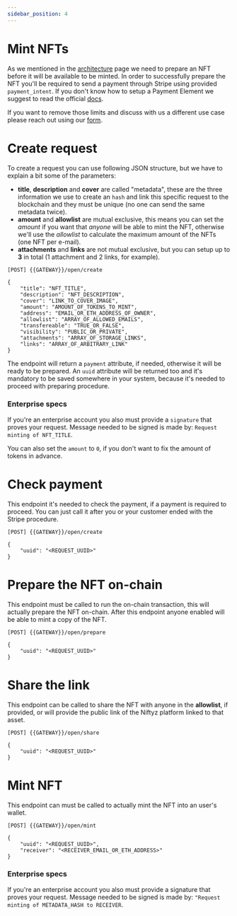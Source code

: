 ```yaml
---
sidebar_position: 4
---
```


# Mint NFTs

As we mentioned in the [architecture](/docs/api/architecture) page we need to prepare an NFT before it will be available to be minted. 
In order to successfully prepare the NFT you'll be required to send a payment through Stripe using provided `payment_intent`. 
If you don't know how to setup a Payment Element we suggest to read the official [docs](https://stripe.com/docs/payments/payment-element).

If you want to remove those limits and discuss with us a different use case please reach out using our [form](https://survey.niftyz.io/api). 

# Create request

To create a request you can use following JSON structure, but we have to explain a bit some of the parameters:

- **title**, **description** and **cover** are called "metadata", these are the three information we use to create an `hash` and link this specific request to the blockchain and they must be unique (no one can send the same metadata twice).
- **amount** and **allowlist** are mutual exclusive, this means you can set the *amount* if you want that *anyone* will be able to mint the NFT, otherwise we'll use the *allowlist* to calculate the maximum amount of the NFTs (one NFT per e-mail).
- **attachments** and **links** are not mutual exclusive, but you can setup up to **3** in total (1 attachment and 2 links, for example).

```
[POST] {{GATEWAY}}/open/create

{
    "title": "NFT_TITLE",
    "description": "NFT_DESCRIPTION",
    "cover": "LINK_TO_COVER_IMAGE",
    "amount": "AMOUNT_OF_TOKENS_TO_MINT",
    "address": "EMAIL_OR_ETH_ADDRESS_OF_OWNER",
    "allowlist": "ARRAY_OF_ALLOWED_EMAILS",
    "transfereable": "TRUE_OR_FALSE",
    "visibility": "PUBLIC_OR_PRIVATE",
    "attachments": "ARRAY_OF_STORAGE_LINKS",
    "links": "ARRAY_OF_ARBITRARY_LINK"
}
```

The endpoint will return a `payment` attribute, if needed, otherwise it will be ready to be prepared. An `uuid` attribute will be returned too and it's mandatory to be saved somewhere in your system, because it's needed to proceed with preparing procedure.

### Enterprise specs
If you're an enterprise account you also must provide a `signature` that proves your request. Message needed to be signed is made by: `Request minting of NFT_TITLE`.

You can also set the `amount` to `0`, if you don't want to fix the amount of tokens in advance.

# Check payment

This endpoint it's needed to check the payment, if a payment is required to proceed. You can just call it after you or your customer ended with the Stripe procedure.

```
[POST] {{GATEWAY}}/open/create

{
    "uuid": "<REQUEST_UUID>"
}
```

# Prepare the NFT on-chain

This endpoint must be called to run the on-chain transaction, this will actually prepare the NFT on-chain. After this endpoint anyone enabled will be able to mint a copy of the NFT.

```
[POST] {{GATEWAY}}/open/prepare

{
    "uuid": "<REQUEST_UUID>"
}
```

# Share the link

This endpoint can be called to share the NFT with anyone in the **allowlist**, if provided, or will provide the public link of the Niftyz platform linked to that asset.

```
[POST] {{GATEWAY}}/open/share

{
    "uuid": "<REQUEST_UUID>"
}
```

# Mint NFT

This endpoint can must be called to actually mint the NFT into an user's wallet.

```
[POST] {{GATEWAY}}/open/mint

{
    "uuid": "<REQUEST_UUID>",
    "receiver": "<RECEIVER_EMAIL_OR_ETH_ADDRESS>"
}
```


### Enterprise specs

If you're an enterprise account you also must provide a signature that proves your request. Message needed to be signed is made by: `"Request minting of METADATA_HASH to RECEIVER`.